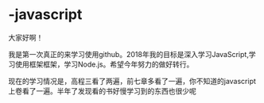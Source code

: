 # -javascript

大家好啊！

我是第一次真正的来学习使用github。2018年我的目标是深入学习JavaScript,学习使用框架框架，学习Node.js。希望今年努力的做好转行。

现在的学习情况是，高程三看了两遍，前七章多看了一遍，你不知道的javascript上卷看了一遍。半年了发现看的书好慢学习到的东西也很少呢
